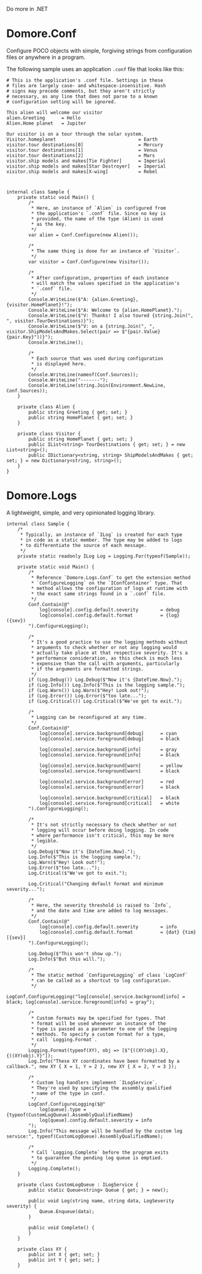 Do more in .NET

# Domore.Conf

Configure POCO objects with simple, forgiving strings from configuration files or anywhere in a program.

The following sample uses an application `.conf` file that looks like this:

    # This is the application's .conf file. Settings in these
    # files are largely case- and whitespace-insensitive. Hash
    # signs may precede comments, but they aren't strictly
    # necessary, as any line that does not parse to a known
    # configuration setting will be ignored.
    
    This alien will welcome our visitor
    alien.Greeting      = Hello
    Alien.Home planet   = Jupiter
    
    Our visitor is on a tour through the solar system.
    Visitor.homeplanet                              = Earth
    visitor.tour destinations[0]                    = Mercury
    visitor.tour destinations[1]                    = Venus
    visitor.tour destinations[2]                    = Mars
    visitor.ship models and makes[Tie Fighter]      = Imperial
    visitor.ship models and makes[Star Destroyer]   = Imperial
    visitor.ship models and makes[X-wing]           = Rebel
# 
    internal class Sample {
        private static void Main() {
            /*
             * Here, an instance of `Alien` is configured from
             * the application's `.conf` file. Since no key is
             * provided, the name of the type (Alien) is used
             * as the key.
             */
            var alien = Conf.Configure(new Alien());
    
            /*
             * The same thing is done for an instance of `Visitor`.
             */
            var visitor = Conf.Configure(new Visitor());
    
            /*
             * After configuration, properties of each instance
             * will match the values specified in the application's
             * `.conf` file.
             */
            Console.WriteLine($"A: {alien.Greeting}, {visitor.HomePlanet}!");
            Console.WriteLine($"A: Welcome to {alien.HomePlanet}.");
            Console.WriteLine($"V: Thanks! I also toured {string.Join(", ", visitor.TourDestinations)}");
            Console.WriteLine($"V: on a {string.Join(", ", visitor.ShipModelsAndMakes.Select(pair => $"{pair.Value} {pair.Key}"))}");
            Console.WriteLine();
    
            /*
             * Each source that was used during configuration
             * is displayed here.
             */
            Console.WriteLine(nameof(Conf.Sources));
            Console.WriteLine("-------");
            Console.WriteLine(string.Join(Environment.NewLine, Conf.Sources));
        }
    
        private class Alien {
            public string Greeting { get; set; }
            public string HomePlanet { get; set; }
        }
    
        private class Visitor {
            public string HomePlanet { get; set; }
            public IList<string> TourDestinations { get; set; } = new List<string>();
            public IDictionary<string, string> ShipModelsAndMakes { get; set; } = new Dictionary<string, string>();
        }
    }

# Domore.Logs

A lightweight, simple, and very opinionated logging library.

    internal class Sample {
        /*
         * Typically, an instance of `ILog` is created for each type
         * in code as a static member. The type may be added to logs
         * to differentiate the source of each message.
         */
        private static readonly ILog Log = Logging.For(typeof(Sample));

        private static void Main() {
            /*
             * Reference `Domore.Logs.Conf` to get the extension method
             * `ConfigureLogging` on the `IConfContainer` type. That
             * method allows the configuration of logs at runtime with
             * the exact same strings found in a `.conf` file.
             */
            Conf.Contain(@"
                log[console].config.default.severity        = debug
                log[console].config.default.format          = {log} ({sev})
            ").ConfigureLogging();

            /*
             * It's a good practice to use the logging methods without
             * arguments to check whether or not any logging would
             * actually take place at that respective severity. It's a
             * performance consideration, as this check is much less
             * expensive than the call with arguments, particularly
             * if the arguments are formatted strings.
             */
            if (Log.Debug()) Log.Debug($"Now it's {DateTime.Now}.");
            if (Log.Info()) Log.Info($"This is the logging sample.");
            if (Log.Warn()) Log.Warn($"Hey! Look out!");
            if (Log.Error()) Log.Error($"too late...");
            if (Log.Critical()) Log.Critical($"We've got to exit.");

            /*
             * Logging can be reconfigured at any time.
             */
            Conf.Contain(@"
                log[console].service.background[debug]      = cyan
                log[console].service.foreground[debug]      = black
                                                            
                log[console].service.background[info]       = gray
                log[console].service.foreground[info]       = black
                                                            
                log[console].service.background[warn]       = yellow
                log[console].service.foreground[warn]       = black

                log[console].service.background[error]      = red
                log[console].service.foreground[error]      = black

                log[console].service.background[critical]   = black
                log[console].service.foreground[critical]   = white
            ").ConfigureLogging();

            /*
             * It's not strictly necessary to check whether or not
             * logging will occur before doing logging. In code
             * where performance isn't critical, this may be more
             * legible.
             */
            Log.Debug($"Now it's {DateTime.Now}.");
            Log.Info($"This is the logging sample.");
            Log.Warn($"Hey! Look out!");
            Log.Error($"too late...");
            Log.Critical($"We've got to exit.");

            Log.Critical("Changing default format and minimum severity...");

            /*
             * Here, the severity threshold is raised to `Info`,
             * and the date and time are added to log messages. 
             */
            Conf.Contain(@"
                log[console].config.default.severity        = info
                log[console].config.default.format          = {dat} {tim} [{sev}]
            ").ConfigureLogging();

            Log.Debug($"This won't show up.");
            Log.Info($"But this will.");

            /*
             * The static method `ConfigureLogging` of class `LogConf`
             * can be called as a shortcut to log configuration.
             */
            LogConf.ConfigureLogging("log[console].service.background[info] = black; log[console].service.foreground[info] = gray");

            /*
             * Custom formats may be specified for types. That
             * format will be used whenever an instance of the
             * type is passed as a parameter to one of the logging
             * methods. To specify a custom format for a type,
             * call `Logging.Format`.
             */
            Logging.Format(typeof(XY), obj => [$"{((XY)obj).X},{((XY)obj).Y}"]);
            Log.Info("These XY coordinates have been formatted by a callback.", new XY { X = 1, Y = 2 }, new XY { X = 2, Y = 3 });

            /*
             * Custom log handlers implement `ILogService`.
             * They're used by specifying the assembly qualified
             * name of the type in conf. 
             */
            LogConf.ConfigureLogging($@"
                log[queue].type = {typeof(CustomLogQueue).AssemblyQualifiedName}
                log[queue].config.default.severity = info
            ");
            Log.Info("This message will be handled by the custom log service:", typeof(CustomLogQueue).AssemblyQualifiedName);

            /*
             * Call `Logging.Complete` before the program exits
             * to guarantee the pending log queue is emptied.
             */
            Logging.Complete();
        }

        private class CustomLogQueue : ILogService {
            public static Queue<string> Queue { get; } = new();

            public void Log(string name, string data, LogSeverity severity) {
                Queue.Enqueue(data);
            }

            public void Complete() {
            }
        }

        private class XY {
            public int X { get; set; }
            public int Y { get; set; }
        }
